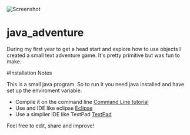 ![Screenshot](http://puu.sh/mrchB/456a637ec6.png)

# java_adventure
During my first year to get a head start and explore how to use objects I created a small text adventure game. It's pretty primitive but was fun to make.

#Installation Notes

This is a small java program. So to run it you need java installed
and have set up the enviroment variable.

* Compile it on the command line [Command Line tutorial](http://www.instructables.com/id/Programing-with-Java-using-Command-Prompt/)
* Use and IDE like eclipse [Eclipse](https://eclipse.org/)
* Use a simplier IDE like TextPad [TextPad](https://www.textpad.com/)

Feel free to edit, share and improve!
